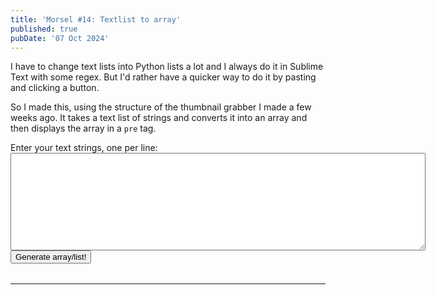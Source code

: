 ```yaml
---
title: 'Morsel #14: Textlist to array'
published: true
pubDate: '07 Oct 2024'
---
```


I have to change text lists into Python lists a lot and I always do it in Sublime Text with some regex. But I'd rather have a quicker way to do it by pasting and clicking a button.

So I made this, using the structure of the thumbnail grabber I made a few weeks ago. It takes a text list of strings and converts it into an array and then displays the array in a <code>pre</code> tag.

<form id="string-form">
    <label for="strings">Enter your text strings, one per line:</label>
    <div>
        <textarea type="text" id="strings" name="strings" cols="80" rows="10" required></textarea>
    </div>
    <button type="submit">Generate array/list!</button>
</form>

<div id="array-container">
    <pre></pre>
</div>

---

<script>
        const form = document.querySelector('#string-form');
        const arrayContainer = document.querySelector('#array-container pre');
        form.addEventListener('submit', (e) => {
            e.preventDefault();
            const stringVals = document.querySelector('#strings').value;
            generateArrayText(stringVals);
        });

        function generateArrayText(stringVals) {
            const arrayText = JSON.stringify(stringVals.split('\n'));
            const displayText = document.createElement('displayed-text');
            arrayContainer.style.background = "#111";
            arrayContainer.innerHTML = arrayText;
            arrayContainer.appendChild(displayText);
        }
    </script>

<style>
    #array-container {
        margin: 1rem 0;
    }
</style>